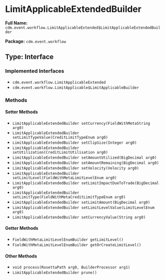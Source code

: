 # LimitApplicableExtendedBuilder

**Full Name:** `cdm.event.workflow.LimitApplicableExtended$LimitApplicableExtendedBuilder`

**Package:** `cdm.event.workflow`

## Type: Interface

### Implemented Interfaces

- `cdm.event.workflow.LimitApplicableExtended`
- `cdm.event.workflow.LimitApplicable$LimitApplicableBuilder`

### Methods

#### Setter Methods

- `LimitApplicableExtendedBuilder setCurrency(FieldWithMetaString arg0)`
- `LimitApplicableExtendedBuilder setLimitTypeValue(CreditLimitTypeEnum arg0)`
- `LimitApplicableExtendedBuilder setClipSize(Integer arg0)`
- `LimitApplicableExtendedBuilder setUtilization(CreditLimitUtilisation arg0)`
- `LimitApplicableExtendedBuilder setAmountUtilized(BigDecimal arg0)`
- `LimitApplicableExtendedBuilder setAmountRemaining(BigDecimal arg0)`
- `LimitApplicableExtendedBuilder setVelocity(Velocity arg0)`
- `LimitApplicableExtendedBuilder setLimitLevel(FieldWithMetaLimitLevelEnum arg0)`
- `LimitApplicableExtendedBuilder setLimitImpactDueToTrade(BigDecimal arg0)`
- `LimitApplicableExtendedBuilder setLimitType(FieldWithMetaCreditLimitTypeEnum arg0)`
- `LimitApplicableExtendedBuilder setLimitAmount(BigDecimal arg0)`
- `LimitApplicableExtendedBuilder setLimitLevelValue(LimitLevelEnum arg0)`
- `LimitApplicableExtendedBuilder setCurrencyValue(String arg0)`

#### Getter Methods

- `FieldWithMetaLimitLevelEnumBuilder getLimitLevel()`
- `FieldWithMetaLimitLevelEnumBuilder getOrCreateLimitLevel()`

#### Other Methods

- `void process(RosettaPath arg0, BuilderProcessor arg1)`
- `LimitApplicableExtendedBuilder prune()`

